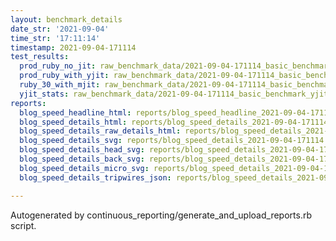 ```yaml
---
layout: benchmark_details
date_str: '2021-09-04'
time_str: '17:11:14'
timestamp: 2021-09-04-171114
test_results:
  prod_ruby_no_jit: raw_benchmark_data/2021-09-04-171114_basic_benchmark_prod_ruby_no_jit.json
  prod_ruby_with_yjit: raw_benchmark_data/2021-09-04-171114_basic_benchmark_prod_ruby_with_yjit.json
  ruby_30_with_mjit: raw_benchmark_data/2021-09-04-171114_basic_benchmark_ruby_30_with_mjit.json
  yjit_stats: raw_benchmark_data/2021-09-04-171114_basic_benchmark_yjit_stats.json
reports:
  blog_speed_headline_html: reports/blog_speed_headline_2021-09-04-171114.html
  blog_speed_details_html: reports/blog_speed_details_2021-09-04-171114.html
  blog_speed_details_raw_details_html: reports/blog_speed_details_2021-09-04-171114.raw_details.html
  blog_speed_details_svg: reports/blog_speed_details_2021-09-04-171114.svg
  blog_speed_details_head_svg: reports/blog_speed_details_2021-09-04-171114.head.svg
  blog_speed_details_back_svg: reports/blog_speed_details_2021-09-04-171114.back.svg
  blog_speed_details_micro_svg: reports/blog_speed_details_2021-09-04-171114.micro.svg
  blog_speed_details_tripwires_json: reports/blog_speed_details_2021-09-04-171114.tripwires.json

---
```

Autogenerated by continuous_reporting/generate_and_upload_reports.rb script.
